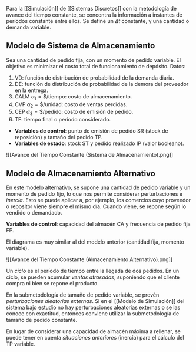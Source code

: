 Para la [[Simulación]] de [[Sistemas Discretos]] con la metodología de avance del tiempo constante, se concentra la información a instantes de períodos constante entre ellos. Se define un $\Delta t$ constante, y una cantidad o demanda variable.

## Modelo de Sistema de Almacenamiento

Sea una cantidad de pedido fija, con un momento de pedido variable. El objetivo es minimizar el costo total de funcionamiento de depósito. Datos:

1. $\text{VD}$: función de distribución de probabilidad de la demanda diaria.
2. $\text{DE}$: función de distribución de probabilidad de la demora del proveedor en la entrega.
3. $\text{CALM } \alpha_1 = \$/\text{tiempo}$: costo de almacenamiento.
4. $\text{CVP } \alpha_2 = \$/\text{unidad}$: costo de ventas perdidas.
5. $\text{CEP } \alpha_3 = \$/\text{pedido}$: costo de emisión de pedido.
6. $\text{TF}$: tiempo final o período considerado.

- **Variables de control**: punto de emisión de pedido $\text{SR}$ (stock de reposición) y tamaño del pedido $\text{TP}$.
- **Variables de estado**: stock $\text{ST}$ y pedido realizado $\text{IP}$ (valor booleano).

![[Avance del Tiempo Constante (Sistema de Almacenamiento).png]]

## Modelo de Almacenamiento Alternativo

En este modelo alternativo, se supone una cantidad de pedido variable y un momento de pedido fijo, lo que nos permite considerar perturbaciones e _inercia_. Esto se puede aplicar a, por ejemplo, los comercios cuyo proveedor o repositor viene siempre el mismo día. Cuando viene, se repone según lo vendido o demandado.

**Variables de control**: capacidad del almacén $\text{CA}$ y frecuencia de pedido fija $\text{FP}$.

El diagrama es muy similar al del modelo anterior (cantidad fija, momento variable).

![[Avance del Tiempo Constante (Almacenamiento Alternativo).png]]

Un _ciclo_ es el período de tiempo entre la llegada de dos pedidos. En un ciclo, se pueden acumular _ventas atrasadas_, suponiendo que el cliente compra ni bien se repone el producto.

En la submetodología de tamaño de pedido variable, se prevén _perturbaciones aleatorias externas_. Si en el [[Modelo de Simulación]] del sistema bajo estudio no hay perturbaciones aleatorias externas o se las conoce con exactitud, entonces conviene utilizar la submetodología de tamaño de pedido constante.

En lugar de considerar una capacidad de almacén máxima a rellenar, se puede tener en cuenta _situaciones anteriores_ (inercia) para el cálculo del $\text{TP}$ variable.
